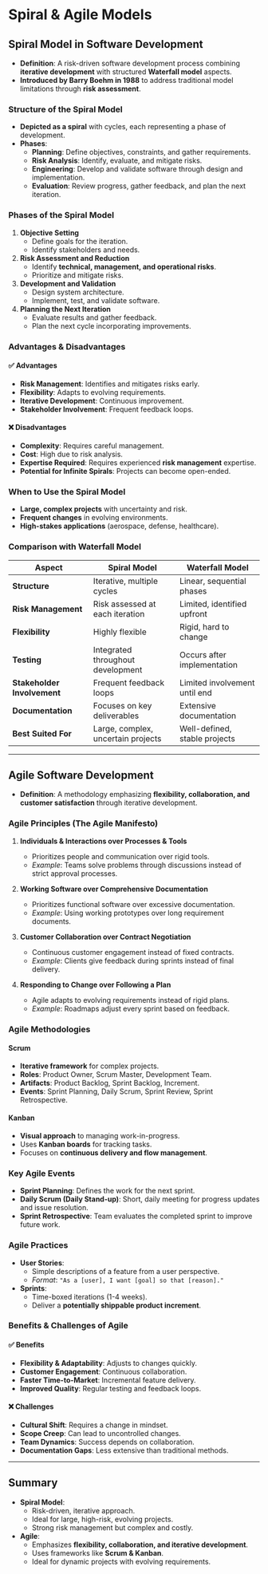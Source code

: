   # Spiral & Agile Models

## Spiral Model in Software Development
- **Definition**: A risk-driven software development process combining **iterative development** with structured **Waterfall model** aspects.
- **Introduced by Barry Boehm in 1988** to address traditional model limitations through **risk assessment**.

### Structure of the Spiral Model
- **Depicted as a spiral** with cycles, each representing a phase of development.
- **Phases**:
  - **Planning**: Define objectives, constraints, and gather requirements.
  - **Risk Analysis**: Identify, evaluate, and mitigate risks.
  - **Engineering**: Develop and validate software through design and implementation.
  - **Evaluation**: Review progress, gather feedback, and plan the next iteration.

### Phases of the Spiral Model
1. **Objective Setting**
   - Define goals for the iteration.
   - Identify stakeholders and needs.
2. **Risk Assessment and Reduction**
   - Identify **technical, management, and operational risks**.
   - Prioritize and mitigate risks.
3. **Development and Validation**
   - Design system architecture.
   - Implement, test, and validate software.
4. **Planning the Next Iteration**
   - Evaluate results and gather feedback.
   - Plan the next cycle incorporating improvements.

### Advantages & Disadvantages
#### ✅ **Advantages**
- **Risk Management**: Identifies and mitigates risks early.
- **Flexibility**: Adapts to evolving requirements.
- **Iterative Development**: Continuous improvement.
- **Stakeholder Involvement**: Frequent feedback loops.

#### ❌ **Disadvantages**
- **Complexity**: Requires careful management.
- **Cost**: High due to risk analysis.
- **Expertise Required**: Requires experienced **risk management** expertise.
- **Potential for Infinite Spirals**: Projects can become open-ended.

### When to Use the Spiral Model
- **Large, complex projects** with uncertainty and risk.
- **Frequent changes** in evolving environments.
- **High-stakes applications** (aerospace, defense, healthcare).

### Comparison with Waterfall Model
| **Aspect**                  | **Spiral Model**                   | **Waterfall Model**           |
| --------------------------- | ---------------------------------- | ----------------------------- |
| **Structure**               | Iterative, multiple cycles         | Linear, sequential phases     |
| **Risk Management**         | Risk assessed at each iteration    | Limited, identified upfront   |
| **Flexibility**             | Highly flexible                    | Rigid, hard to change         |
| **Testing**                 | Integrated throughout development  | Occurs after implementation   |
| **Stakeholder Involvement** | Frequent feedback loops            | Limited involvement until end |
| **Documentation**           | Focuses on key deliverables        | Extensive documentation       |
| **Best Suited For**         | Large, complex, uncertain projects | Well-defined, stable projects |

---

## Agile Software Development
- **Definition**: A methodology emphasizing **flexibility, collaboration, and customer satisfaction** through iterative development.

### Agile Principles (**The Agile Manifesto**)
1. **Individuals & Interactions over Processes & Tools**
   - Prioritizes people and communication over rigid tools.
   - _Example_: Teams solve problems through discussions instead of strict approval processes.

2. **Working Software over Comprehensive Documentation**
   - Prioritizes functional software over excessive documentation.
   - _Example_: Using working prototypes over long requirement documents.

3. **Customer Collaboration over Contract Negotiation**
   - Continuous customer engagement instead of fixed contracts.
   - _Example_: Clients give feedback during sprints instead of final delivery.

4. **Responding to Change over Following a Plan**
   - Agile adapts to evolving requirements instead of rigid plans.
   - _Example_: Roadmaps adjust every sprint based on feedback.

### Agile Methodologies
#### **Scrum**
- **Iterative framework** for complex projects.
- **Roles**: Product Owner, Scrum Master, Development Team.
- **Artifacts**: Product Backlog, Sprint Backlog, Increment.
- **Events**: Sprint Planning, Daily Scrum, Sprint Review, Sprint Retrospective.

#### **Kanban**
- **Visual approach** to managing work-in-progress.
- Uses **Kanban boards** for tracking tasks.
- Focuses on **continuous delivery and flow management**.

### Key Agile Events
- **Sprint Planning**: Defines the work for the next sprint.
- **Daily Scrum (Daily Stand-up)**: Short, daily meeting for progress updates and issue resolution.
- **Sprint Retrospective**: Team evaluates the completed sprint to improve future work.

### Agile Practices
- **User Stories**:
  - Simple descriptions of a feature from a user perspective.
  - _Format_: `"As a [user], I want [goal] so that [reason]."`
- **Sprints**:
  - Time-boxed iterations (1-4 weeks).
  - Deliver a **potentially shippable product increment**.

### Benefits & Challenges of Agile
#### ✅ **Benefits**
- **Flexibility & Adaptability**: Adjusts to changes quickly.
- **Customer Engagement**: Continuous collaboration.
- **Faster Time-to-Market**: Incremental feature delivery.
- **Improved Quality**: Regular testing and feedback loops.

#### ❌ **Challenges**
- **Cultural Shift**: Requires a change in mindset.
- **Scope Creep**: Can lead to uncontrolled changes.
- **Team Dynamics**: Success depends on collaboration.
- **Documentation Gaps**: Less extensive than traditional methods.

---

## Summary
- **Spiral Model**:
  - Risk-driven, iterative approach.
  - Ideal for large, high-risk, evolving projects.
  - Strong risk management but complex and costly.
- **Agile**:
  - Emphasizes **flexibility, collaboration, and iterative development**.
  - Uses frameworks like **Scrum & Kanban**.
  - Ideal for dynamic projects with evolving requirements.
